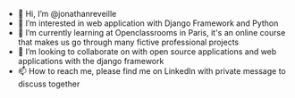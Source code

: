 - 👋 Hi, I’m @jonathanreveille
- 👀 I’m interested in web application with Django Framework and Python
- 🌱 I’m currently learning at Openclassrooms in Paris, it's an online course that makes us go through many fictive professional projects
- 💞️ I’m looking to collaborate on with open source applications and web applications with the django framework
- 📫 How to reach me, please find me on LinkedIn with private message to discuss together

<!---
jonathanreveille/jonathanreveille is a ✨ special ✨ repository because its `README.md` (this file) appears on your GitHub profile.
You can click the Preview link to take a look at your changes.
--->
